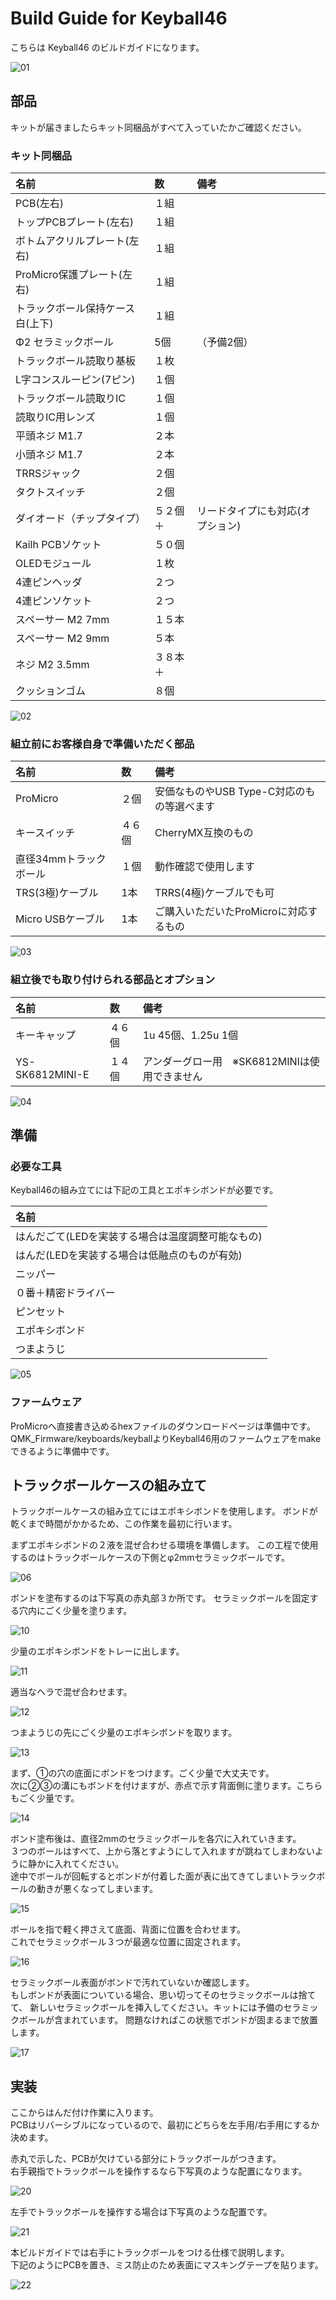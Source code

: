 # Build Guide for Keyball46

こちらは Keyball46 のビルドガイドになります。

![01](images/yw001.jpg)

## 部品

キットが届きましたらキット同梱品がすべて入っていたかご確認ください。

### キット同梱品

| 名前 | 数 | 備考 |
|:-|:-|:-|
| PCB(左右) | １組 | |
| トップPCBプレート(左右) | １組 | |
| ボトムアクリルプレート(左右) | １組 | |
| ProMicro保護プレート(左右) | １組 | |
| トラックボール保持ケース白(上下) | １組 | |
| Φ2 セラミックボール | 5個 | （予備2個） |
| トラックボール読取り基板 | １枚 | |
| L字コンスルーピン(7ピン) | １個 | |
| トラックボール読取りIC | １個 | |
| 読取りIC用レンズ | １個 | |
| 平頭ネジ M1.7 | ２本 | |
| 小頭ネジ M1.7 | ２本 | |
| TRRSジャック | ２個 | |
| タクトスイッチ | ２個 | |
| ダイオード（チップタイプ） | ５２個＋ | リードタイプにも対応(オプション) |
| Kailh PCBソケット | ５０個 | |
| OLEDモジュール | １枚 | |
| 4連ピンヘッダ  | ２つ | |
| 4連ピンソケット | ２つ | |
| スペーサー M2 7mm | １５本 | |
| スペーサー M2 9mm | ５本 | |
| ネジ M2 3.5mm | ３８本＋ | |
| クッションゴム | ８個 | |

![02](images/yw002.jpg)

### 組立前にお客様自身で準備いただく部品

| 名前 | 数 | 備考 |
|:-|:-|:-|
| ProMicro | ２個 | 安価なものやUSB Type-C対応のもの等選べます |
| キースイッチ | ４６個 | CherryMX互換のもの |
| 直径34mmトラックボール | １個 | 動作確認で使用します |
| TRS(3極)ケーブル | 1本 | TRRS(4極)ケーブルでも可 |
| Micro USBケーブル | 1本 | ご購入いただいたProMicroに対応するもの |

![03](images/yw003.jpg)

### 組立後でも取り付けられる部品とオプション

| 名前 | 数 | 備考 |
|:-|:-|:-|
| キーキャップ | ４６個 | 1u 45個、1.25u 1個 |
| YS-SK6812MINI-E | １４個 | アンダーグロー用　※SK6812MINIは使用できません |

![04](images/yw004.jpg)


## 準備

### 必要な工具

Keyball46の組み立てには下記の工具とエポキシボンドが必要です。

| 名前 |
|:-|
| はんだごて(LEDを実装する場合は温度調整可能なもの) |
| はんだ(LEDを実装する場合は低融点のものが有効) |
| ニッパー |
| ０番＋精密ドライバー |
| ピンセット |
| エポキシボンド |
| つまようじ |

![05](images/yw005.jpg)

### ファームウェア

ProMicroへ直接書き込めるhexファイルのダウンロードページは準備中です。
QMK_Firmware/keyboards/keyballよりKeyball46用のファームウェアをmakeできるように準備中です。


## トラックボールケースの組み立て

トラックボールケースの組み立てにはエポキシボンドを使用します。
ボンドが乾くまで時間がかかるため、この作業を最初に行います。

まずエポキシボンドの２液を混ぜ合わせる環境を準備します。
この工程で使用するのはトラックボールケースの下側とφ2mmセラミックボールです。

![06](images/yw006.jpg)

ボンドを塗布するのは下写真の赤丸部３か所です。
セラミックボールを固定する穴内にごく少量を塗ります。

![10](images/yw010.jpg)

少量のエポキシボンドをトレーに出します。

![11](images/yw011.jpg)

適当なヘラで混ぜ合わせます。

![12](images/yw012.jpg)

つまようじの先にごく少量のエポキシボンドを取ります。  

![13](images/yw013.jpg)

まず、①の穴の底面にボンドをつけます。ごく少量で大丈夫です。  
次に②③の溝にもボンドを付けますが、赤点で示す背面側に塗ります。こちらもごく少量です。  

![14](images/yw014.jpg)

ボンド塗布後は、直径2mmのセラミックボールを各穴に入れていきます。  
３つのボールはすべて、上から落とすようにして入れますが跳ねてしまわないように静かに入れてください。  
途中でボールが回転するとボンドが付着した面が表に出てきてしまいトラックボールの動きが悪くなってしまいます。  

![15](images/yw015.jpg)

ボールを指で軽く押さえて底面、背面に位置を合わせます。  
これでセラミックボール３つが最適な位置に固定されます。  

![16](images/yw016.jpg)

セラミックボール表面がボンドで汚れていないか確認します。  
もしボンドが表面についている場合、思い切ってそのセラミックボールは捨てて、 
新しいセラミックボールを挿入してください。キットには予備のセラミックボールが含まれています。 
問題なければこの状態でボンドが固まるまで放置します。

![17](images/yw017.jpg)


## 実装

ここからはんだ付け作業に入ります。  
PCBはリバーシブルになっているので、最初にどちらを左手用/右手用にするか決めます。  

赤丸で示した、PCBが欠けている部分にトラックボールがつきます。  
右手親指でトラックボールを操作するなら下写真のような配置になります。  

![20](images/yw020.jpg)

左手でトラックボールを操作する場合は下写真のような配置です。 

![21](images/yw021.jpg)

本ビルドガイドでは右手にトラックボールをつける仕様で説明します。  
下記のようにPCBを置き、ミス防止のため表面にマスキングテープを貼ります。

![22](images/yw022.jpg)



